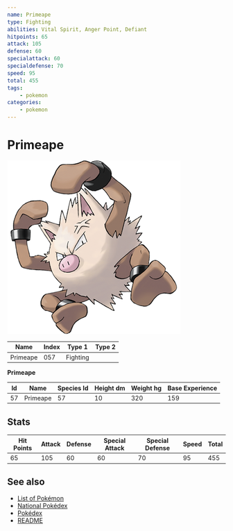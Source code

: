 ```yaml
---
name: Primeape
type: Fighting
abilities: Vital Spirit, Anger Point, Defiant
hitpoints: 65
attack: 105
defense: 60
specialattack: 60
specialdefense: 70
speed: 95
total: 455
tags:
    - pokemon
categories:
    - pokemon
---
```


# Primeape


![Primeape](images/057.png)

| **Name** | **Index** | **Type 1** | **Type 2** |
|----|----|----|----|
| Primeape | 057 | Fighting  |  |

**Primeape** 




| **Id** | **Name** | **Species Id** | **Height dm** | **Weight hg** | **Base Experience** |
|--------|----------|----------------|------------|------------|---------------------|
| 57 | Primeape | 57 | 10 | 320 | 159 |



## Stats

| **Hit Points** | **Attack** | **Defense** | **Special Attack** | **Special Defense** | **Speed** | **Total** |
|----------------|------------|-------------|--------------------|---------------------|-----------|-----------|
| 65 | 105 | 60 | 60 | 70 | 95 | 455 |

## See also

- [List of Pokémon](../pokemon.md)
- [National Pokédex](../national_pokedex.md)
- [Pokédex](../pokedex.md)
- [README](../README.md)
